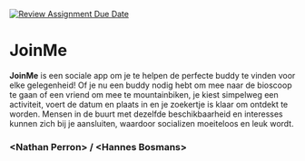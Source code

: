 [![Review Assignment Due Date](https://classroom.github.com/assets/deadline-readme-button-22041afd0340ce965d47ae6ef1cefeee28c7c493a6346c4f15d667ab976d596c.svg)](https://classroom.github.com/a/twPj_hbU)

# JoinMe

**JoinMe** is een sociale app om je te helpen de perfecte buddy te vinden voor elke gelegenheid! Of je nu een buddy nodig hebt om mee naar de bioscoop te gaan of een vriend om mee te mountainbiken, je kiest simpelweg een activiteit, voert de datum en plaats in en je zoekertje is klaar om ontdekt te worden. Mensen in de buurt met dezelfde beschikbaarheid en interesses kunnen zich bij je aansluiten, waardoor socializen moeiteloos en leuk wordt.

### \<Nathan Perron\> / \<Hannes Bosmans\>
